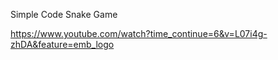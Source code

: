 Simple Code Snake Game


https://www.youtube.com/watch?time_continue=6&v=L07i4g-zhDA&feature=emb_logo
